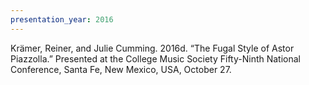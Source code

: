 ```yaml
---
presentation_year: 2016
---
```

Krämer, Reiner, and Julie Cumming. 2016d. “The Fugal Style of Astor Piazzolla.” Presented at the College Music Society Fifty-Ninth National Conference, Santa Fe, New Mexico, USA, October 27.
